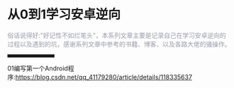 # 从0到1学习安卓逆向
<font color=#999AAA >
俗话说得好:"好记性不如烂笔头"，本系列文章主要是记录自己在学习安卓逆向的过程以及遇到的坑，感谢系列文章中参考的书籍、博客、以及各路大佬的骚操作。
</font>
<hr style=" border:solid; width:100px; height:1px;" color=#000000 size=1">

01编写第一个Android程序:https://blog.csdn.net/qq_41179280/article/details/118335637
